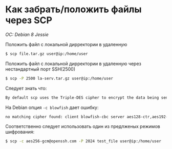 # Как забрать/положить файлы через SCP
*OC: Debian 8 Jessie*

Положить файл с локальной дирректории в удаленную
```bash
$ scp file.tar.gz user@ip:/home/user
```

Положить файл с локальной дирректории в удаленную через нестандартный порт SSH(2500)
```bash
$ scp -P 2500 la-serv.tar.gz user@ip:/home/user
```

Следует знать что:
```txt
By default scp uses the Triple-DES cipher to encrypt the data being sent. Using the Blowfish cipher has been shown to increase speed. This can be done by using option -c blowfish in the command line.
```
На Debian опция `-c blowfish` дает ошибку:
```bash
no matching cipher found: client blowfish-cbc server aes128-ctr,aes192-ctr,aes256-ctr,aes128-gcm@openssh.com,aes256-gcm@openssh.com,chacha20-poly1305@openssh.com
```
Соответственно следует использовать один из предлженых режимов шифрования: 
```bash
$ scp -c aes256-gcm@openssh.com -P 2024 test_file user@ip:/home/user
```

